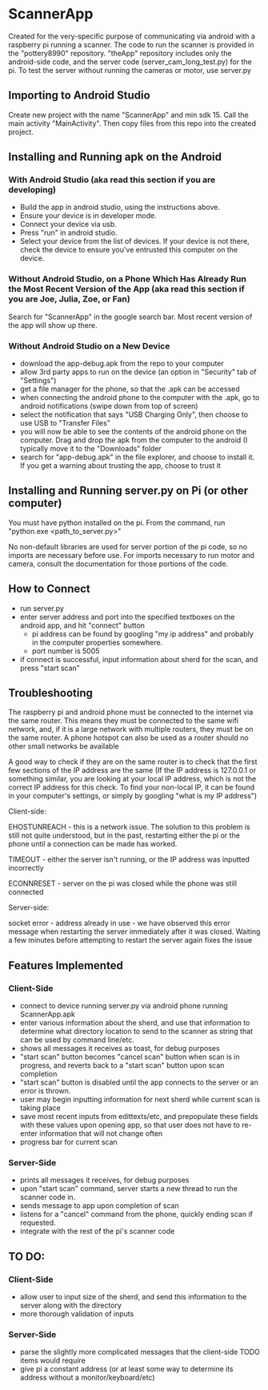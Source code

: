 # ScannerApp

Created for the very-specific purpose of communicating via android with a raspberry pi running a scanner. The code to run the scanner is provided in the "pottery8990" repository. "theApp" repository includes only the android-side code, and the server code (server_cam_long_test.py) for the pi. To test the server without running the cameras or motor, use server.py

## Importing to Android Studio

Create new project with the name "ScannerApp" and min sdk 15. Call the main activity "MainActivity". Then copy files from this repo into the created project.

## Installing and Running apk on the Android

### With Android Studio (aka read this section if you are developing)

* Build the app in android studio, using the instructions above. 
* Ensure your device is in developer mode. 
* Connect your device via usb. 
* Press "run" in android studio. 
* Select your device from the list of devices. If your device is not there, check the device to ensure you've entrusted this computer on the device.

### Without Android Studio, on a Phone Which Has Already Run the Most Recent Version of the App (aka read this section if you are Joe, Julia, Zoe, or Fan)

Search for "ScannerApp" in the google search bar. Most recent version of the app will show up there.

### Without Android Studio on a New Device

* download the app-debug.apk from the repo to your computer
* allow 3rd party apps to run on the device (an option in "Security" tab of "Settings")
* get a file manager for the phone, so that the .apk can be accessed
* when connecting the android phone to the computer with the .apk, go to android notifications (swipe down from top of screen)
* select the notification that says "USB Charging Only", then choose to use USB to "Transfer Files"
* you will now be able to see the contents of the android phone on the computer. Drag and drop the apk from the computer to the android (I typically move it to the "Downloads" folder
* search for "app-debug.apk" in the file explorer, and choose to install it. If you get a warning about trusting the app, choose to trust it

## Installing and Running server.py on Pi (or other computer)

You must have python installed on the pi.
From the command, run "python.exe <path_to_server.py>"

No non-default libraries are used for server portion of the pi code, so no imports are necessary before use. For imports necessary to run motor and camera, consult the documentation for those portions of the code.

## How to Connect

* run server.py
* enter server address and port into the specified textboxes on the android app, and hit "connect" button
  * pi address can be found by googling "my ip address" and probably in the computer properties somewhere.
  * port number is 5005
* if connect is successful, input information about sherd for the scan, and press "start scan"

## Troubleshooting

The raspberry pi and android phone must be connected to the internet via the same router. This means they must be connected to the same wifi network, and, if it is a large network with multiple routers, they must be on the same router. A phone hotspot can also be used as a router should no other small networks be available

A good way to check if they are on the same router is to check that the first few sections of the IP address are the same (If the IP address is 127.0.0.1 or something similar, you are looking at your local IP address, which is not the correct IP address for this check. To find your non-local IP, it can be found in your computer's settings, or simply by googling "what is my IP address")


Client-side:

EHOSTUNREACH - this is a network issue. The solution to this problem is still not quite understood, but in the past, restarting either the pi or the phone until a connection can be made has worked.

TIMEOUT - either the server isn't running, or the IP address was inputted incorrectly

ECONNRESET - server on the pi was closed while the phone was still connected


Server-side:

socket error - address already in use - we have observed this error message when restarting the server immediately after it was closed. Waiting a few minutes before attempting to restart the server again fixes the issue


## Features Implemented

### Client-Side
* connect to device running server.py via android phone running ScannerApp.apk
* enter various information about the sherd, and use that information to determine what directory location to send to the scanner as string that can be used by command line/etc.
* shows all messages it receives as toast, for debug purposes
* "start scan" button becomes "cancel scan" button when scan is in progress, and reverts back to a "start scan" button upon scan completion
* "start scan" button is disabled until the app connects to the server or an error is thrown.
* user may begin inputting information for next sherd while current scan is taking place
* save most recent inputs from edittexts/etc, and prepopulate these fields with these values upon opening app, so that user does not have to re-enter information that will not change often
* progress bar for current scan

### Server-Side
* prints all messages it receives, for debug purposes
* upon "start scan" command, server starts a new thread to run the scanner code in.
* sends message to app upon completion of scan
* listens for a "cancel" command from the phone, quickly ending scan if requested. 
* integrate with the rest of the pi's scanner code

## TO DO:

### Client-Side
* allow user to input size of the sherd, and send this information to the server along with the directory
* more thorough validation of inputs

### Server-Side
* parse the slightly more complicated messages that the client-side TODO items would require
* give pi a constant address (or at least some way to determine its address without a monitor/keyboard/etc)